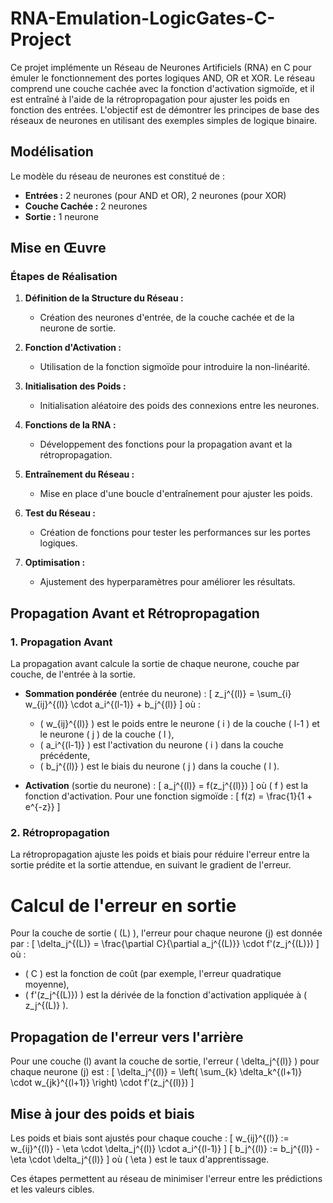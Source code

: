 # RNA-Emulation-LogicGates-C-Project

Ce projet implémente un Réseau de Neurones Artificiels (RNA) en C pour émuler le fonctionnement des portes logiques AND, OR et XOR. Le réseau comprend une couche cachée avec la fonction d'activation sigmoïde, et il est entraîné à l'aide de la rétropropagation pour ajuster les poids en fonction des entrées. L'objectif est de démontrer les principes de base des réseaux de neurones en utilisant des exemples simples de logique binaire.

## Modélisation

Le modèle du réseau de neurones est constitué de :

- **Entrées :** 2 neurones (pour AND et OR), 2 neurones (pour XOR)
- **Couche Cachée :** 2 neurones
- **Sortie :** 1 neurone

## Mise en Œuvre

### Étapes de Réalisation

1. **Définition de la Structure du Réseau :** 
   - Création des neurones d'entrée, de la couche cachée et de la neurone de sortie.

2. **Fonction d'Activation :**
   - Utilisation de la fonction sigmoïde pour introduire la non-linéarité.

3. **Initialisation des Poids :**
   - Initialisation aléatoire des poids des connexions entre les neurones.

4. **Fonctions de la RNA :**
   - Développement des fonctions pour la propagation avant et la rétropropagation.

5. **Entraînement du Réseau :**
   - Mise en place d'une boucle d'entraînement pour ajuster les poids.

6. **Test du Réseau :**
   - Création de fonctions pour tester les performances sur les portes logiques.

7. **Optimisation :**
   - Ajustement des hyperparamètres pour améliorer les résultats.


## Propagation Avant et Rétropropagation

### 1. Propagation Avant
La propagation avant calcule la sortie de chaque neurone, couche par couche, de l'entrée à la sortie.

- **Sommation pondérée** (entrée du neurone) :
  \[
  z_j^{(l)} = \sum_{i} w_{ij}^{(l)} \cdot a_i^{(l-1)} + b_j^{(l)}
  \]
  où :
  - \( w_{ij}^{(l)} \) est le poids entre le neurone \( i \) de la couche \( l-1 \) et le neurone \( j \) de la couche \( l \),
  - \( a_i^{(l-1)} \) est l'activation du neurone \( i \) dans la couche précédente,
  - \( b_j^{(l)} \) est le biais du neurone \( j \) dans la couche \( l \).

- **Activation** (sortie du neurone) :
  \[
  a_j^{(l)} = f(z_j^{(l)})
  \]
  où \( f \) est la fonction d'activation. Pour une fonction sigmoïde :
  \[
  f(z) = \frac{1}{1 + e^{-z}}
  \]

### 2. Rétropropagation
La rétropropagation ajuste les poids et biais pour réduire l'erreur entre la sortie prédite et la sortie attendue, en suivant le gradient de l'erreur.

# Calcul de l'erreur en sortie

Pour la couche de sortie ( \(L\) ), l'erreur pour chaque neurone \(j\) est donnée par :
\[
\delta_j^{(L)} = \frac{\partial C}{\partial a_j^{(L)}} \cdot f'(z_j^{(L)})
\]
où :
- \( C \) est la fonction de coût (par exemple, l'erreur quadratique moyenne),
- \( f'(z_j^{(L)}) \) est la dérivée de la fonction d'activation appliquée à \( z_j^{(L)} \).

## Propagation de l'erreur vers l'arrière

Pour une couche \(l\) avant la couche de sortie, l'erreur \( \delta_j^{(l)} \) pour chaque neurone \(j\) est :
\[
\delta_j^{(l)} = \left( \sum_{k} \delta_k^{(l+1)} \cdot w_{jk}^{(l+1)} \right) \cdot f'(z_j^{(l)})
\]

## Mise à jour des poids et biais

Les poids et biais sont ajustés pour chaque couche :
\[
w_{ij}^{(l)} := w_{ij}^{(l)} - \eta \cdot \delta_j^{(l)} \cdot a_i^{(l-1)}
\]
\[
b_j^{(l)} := b_j^{(l)} - \eta \cdot \delta_j^{(l)}
\]
où \( \eta \) est le taux d'apprentissage.


Ces étapes permettent au réseau de minimiser l'erreur entre les prédictions et les valeurs cibles.

